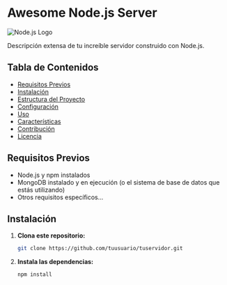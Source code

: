 # Awesome Node.js Server

![Node.js Logo](https://nodejs.org/static/images/logo.svg)

Descripción extensa de tu increíble servidor construido con Node.js.

## Tabla de Contenidos

- [Requisitos Previos](#requisitos-previos)
- [Instalación](#instalación)
- [Estructura del Proyecto](#estructura-del-proyecto)
- [Configuración](#configuración)
- [Uso](#uso)
- [Características](#características)
- [Contribución](#contribución)
- [Licencia](#licencia)

## Requisitos Previos

- Node.js y npm instalados
- MongoDB instalado y en ejecución (o el sistema de base de datos que estás utilizando)
- Otros requisitos específicos...

## Instalación

1. **Clona este repositorio:**
   ```bash
   git clone https://github.com/tuusuario/tuservidor.git

2. **Instala las dependencias:**
    ```bash
    npm install

